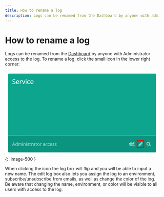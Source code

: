 ```yaml
---
title: How to rename a log
description: Logs can be renamed from the Dashboard by anyone with admin access. To rename a log, click the small pencil icon in the lower right corner.
---
```


# How to rename a log

Logs can be renamed from the [Dashboard](https://app.elmah.io/dashboard/) by anyone with Administrator access to the log. To rename a log, click the small <span class="fa fa-pencil"></span> icon in the lower right corner:

![Rename log](images/rename-log-v2.png){: .image-500 }

When clicking the icon the log box will flip and you will be able to input a new name. The edit log box also lets you assign the log to an environment, subscribe/unsubscribe from emails, as well as change the color of the log. Be aware that changing the name, environment, or color will be visible to all users with access to the log.